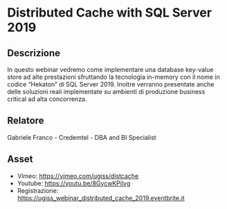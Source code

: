 # Distributed Cache with SQL Server 2019

## Descrizione

In questo webinar vedremo come implementare una database key-value store ad alte prestazioni sfruttando la tecnologia in-memory con il nome in codice “Hekaton” di SQL Server 2019. Inoltre verranno presentate anche delle soluzioni reali implementate su ambienti di produzione business critical ad alta concorrenza.

## Relatore

Gabriele Franco - Credemtel - DBA and BI Specialist

## Asset

* Vimeo: https://vimeo.com/ugiss/distcache
* Youtube: https://youtu.be/8GycwKPilvg
* Registrazione: https://ugiss_webinar_distributed_cache_2019.eventbrite.it
